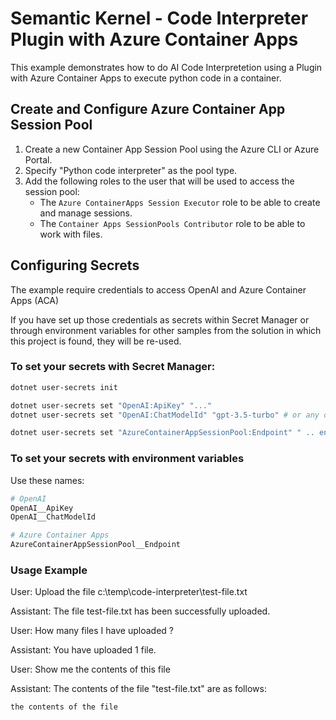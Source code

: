 # Semantic Kernel - Code Interpreter Plugin with Azure Container Apps

This example demonstrates how to do AI Code Interpretetion using a Plugin with Azure Container Apps to execute python code in a container.

## Create and Configure Azure Container App Session Pool  
   
1. Create a new Container App Session Pool using the Azure CLI or Azure Portal.
2. Specify "Python code interpreter" as the pool type.
3. Add the following roles to the user that will be used to access the session pool:
   - The `Azure ContainerApps Session Executor` role to be able to create and manage sessions.
   - The `Container Apps SessionPools Contributor` role to be able to work with files.

## Configuring Secrets

The example require credentials to access OpenAI and Azure Container Apps (ACA)

If you have set up those credentials as secrets within Secret Manager or through environment variables for other samples from the solution in which this project is found, they will be re-used.

### To set your secrets with Secret Manager:

```sh {"id":"01J6KPW1GVTA7TMS3JR5BS6DDY"}
dotnet user-secrets init

dotnet user-secrets set "OpenAI:ApiKey" "..."
dotnet user-secrets set "OpenAI:ChatModelId" "gpt-3.5-turbo" # or any other function callable model.

dotnet user-secrets set "AzureContainerAppSessionPool:Endpoint" " .. endpoint .. "
```

### To set your secrets with environment variables

Use these names:

```sh {"id":"01J6KPW1GVTA7TMS3JR90XESJN"}
# OpenAI
OpenAI__ApiKey
OpenAI__ChatModelId

# Azure Container Apps
AzureContainerAppSessionPool__Endpoint
```

### Usage Example

User: Upload the file c:\temp\code-interpreter\test-file.txt

Assistant: The file test-file.txt has been successfully uploaded.

User: How many files I have uploaded ?

Assistant: You have uploaded 1 file.

User: Show me the contents of this file

Assistant: The contents of the file "test-file.txt" are as follows:

```text {"id":"01J6KPW1GVTA7TMS3JRA9N82E0"}
the contents of the file
```

